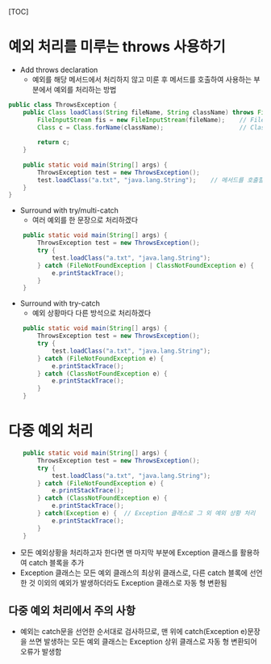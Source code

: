 [TOC]

# 예외 처리를 미루는 throws 사용하기

- Add throws declaration
  - 예외를 해당 메서드에서 처리하지 않고 미룬 후 메서드를 호출하여 사용하는 부분에서 예외를 처리하는 방법

```java
public class ThrowsException {
	public Class loadClass(String fileName, String className) throws FileNotFoundException, ClassNotFoundException {
		FileInputStream fis = new FileInputStream(fileName);	// FileNotFoundException 발생 가능
		Class c = Class.forName(className);						// ClassNotFoundException 발생 가능
		
		return c;
	}
	
	public static void main(String[] args) {
		ThrowsException test = new ThrowsException();
		test.loadClass("a.txt", "java.lang.String");	// 메서드를 호출할 때 예외를 처리함
	}
}
```

- Surround with try/multi-catch
  - 여러 예외를 한 문장으로 처리하겠다

```java
	public static void main(String[] args) {
		ThrowsException test = new ThrowsException();
		try {
			test.loadClass("a.txt", "java.lang.String");
		} catch (FileNotFoundException | ClassNotFoundException e) {
			e.printStackTrace();
		}
	}
```

- Surround with try-catch
  - 예외 상황마다 다른 방석으로 처리하겠다

```java
	public static void main(String[] args) {
		ThrowsException test = new ThrowsException();
		try {
			test.loadClass("a.txt", "java.lang.String");
		} catch (FileNotFoundException e) {
			e.printStackTrace();
		} catch (ClassNotFoundException e) {
			e.printStackTrace();
		}	
	}
```



# 다중 예외 처리

```java
	public static void main(String[] args) {
		ThrowsException test = new ThrowsException();
		try {
			test.loadClass("a.txt", "java.lang.String");
		} catch (FileNotFoundException e) {
			e.printStackTrace();
		} catch (ClassNotFoundException e) {
			e.printStackTrace();
		} catch(Exception e) {	// Exception 클래스로 그 외 예외 상황 처리
			e.printStackTrace();
		}
	}
```

- 모든 예외상황을 처리하고자 한다면 맨 마지막 부분에 Exception 클래스를 활용하여 catch 블록을 추가
- Exception 클래스는 모든 예외 클래스의 최상위 클래스로, 다른 catch 블록에 선언한 것 이외의 예외가 발생하더라도 Exception 클래스로 자동 형 변환됨



## 다중 예외 처리에서 주의 사항

- 예외는 catch문을 선언한 순서대로 검사하므로, 맨 위에 catch(Exception e)문장을 쓰면 발생하는 모든 예외 클래스는 Exception 상위 클래스로 자동 형 변환되어 오류가 발생함
